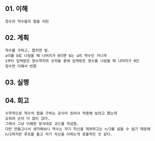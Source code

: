## 01. 이해
    정수의 약수들의 합을 리턴
       
## 02. 계획
    약수를 구하고, 합치면 됨.
    a이를 b로 나눴을 때 나머지가 0이면 b는 a의 약수인 거니까
    1부터 입력받은 정수까지의 숫자들 중에 입력받은 정수를 나눴을 때 나머지가 0인
    정수만 더해서 반환
    
## 03. 실행

## 04. 회고
    수학적으로 약수의 합을 구하는 공식이 있어서 적용해 보려고 했는데
    오히려 손이 더 많이 갔다.
    그래서 그냥 이해한 방식대로 코드를 작성함.
    다만 만들고나서 생각해보니 약수는 자기 자신을 제외하고는 n/2를 넘을 수 없기 때문에
    n/2까지만 루프를 돌고 자기 자신을 더하는게 효율적인 것 같다.